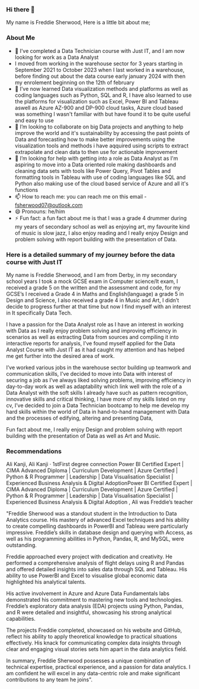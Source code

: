 ### Hi there 👋

<!--
**FreddieSherwood/FreddieSherwood** is a ✨ _special_ ✨ repository because its `README.md` (this file) appears on your GitHub profile.<
summary>### hello there 👋</summary>
<details>  -->
My name is Freddie Sherwood, Here is a little bit about me;
### About Me 
- 🔭 I’ve completed a Data Technician course with Just IT, and I am now looking for work as a Data Analyst
- I moved from working in the warehouse sector for 3 years starting in September 2021 to  October 2023 when I last worked in a warehouse, before finding out about the data course early january 2024 with then my enrolement beginning on the 12th of february
- 🌱 I’ve now learned Data visualization methods and platforms as well as coding languages such as Python, SQL and R, I have also learned to use the platforms for visualization such as Excel, Power BI and Tableau aswell as Azure AZ-900 and DP-900 cloud tasks, Azure cloud based was something I wasn't familiar with but have found it to be quite useful and easy to use
- 👯 I’m looking to collaborate on big Data projects and anything to help improve the world and it's sustainability by accessing the past points of Data and forecasting how to make better improvements using the visualization tools and methods i have aqquired using scripts to extract extrapolate and clean data to then use for actionable improvement
- 🤔 I’m looking for help with getting into a role as Data Analyst as I'm aspiring to move into a Data oriented role making dashboards and cleaning data sets with tools like Power Query, Pivot Tables and formatting tools in Tableau with use of coding languages like SQL and Python also making use of the cloud based service of Azure and all it's functions
- 📫 How to reach me: you can reach me on this email - fsherwood07@outlook.com
- 😄 Pronouns: he/him
- ⚡ Fun fact: a fun fact about me is that I was a grade 4 drummer during my years of secondary school as well as enjoying art, my favourite kind of music is slow jazz, I also enjoy reading and I really enjoy Design and problem solving with report building with the presentation of Data.

 ### Here is a detailed summary of my journey before the data course with Just IT

My name is Freddie Sherwood, and I am from Derby, in my secondary school years I took a mock GCSE exam in Computer science/It exam, I received a grade 5 on the written and the assessment and code, for my GCSE’s I received a Grade 4 in Maths and English(language) a grade 5 in Design and Science, I also received  a grade 4 in Music and Art, I  didn’t decide to progress further at that time but now I find myself with an interest in It specifically Data Tech. 

I have a passion for the Data Analyst role as I have an interest in working with Data as I really enjoy problem solving and improving efficiency in scenarios as well as extracting Data from sources and compiling it into interactive reports for analysis, I’ve found myself applied for the Data Analyst Course with Just IT as it had caught my attention and has helped me get further into the desired area of work. 

I’ve worked various jobs in the warehouse sector building up teamwork and communication skills, I’ve decided to move into Data with interest of securing a job as I’ve always liked solving problems, improving efficiency in day-to-day work as well as adaptability which link well with the role of a Data Analyst with the soft skills I already have such as pattern recognition, innovative skills and critical thinking, I have more of my skills listed on my cv, I’ve decided to join a Data Technician bootcamp to help me develop my hard skills within the world of Data in hand-to-hand management with Data and  the processes of edifying, altering and presenting Data,  

Fun fact about me, I really enjoy Design and problem solving with report building with the presentation of Data as well as Art and Music. 
### Recommendations

Ali Kanji, Ali Kanji
· 1stFirst degree connection
Power BI Certified Expert | CIMA Advanced Diploma | Curriculum Development | Azure Certified | Python & R Programmer | Leadership | Data Visualisation Specialist | Experienced Business Analysis & Digital AdoptionPower BI Certified Expert | CIMA Advanced Diploma | Curriculum Development | Azure Certified | Python & R Programmer | Leadership | Data Visualisation Specialist | Experienced Business Analysis & Digital Adoption
, Ali was Freddie’s teacher

"Freddie Sherwood was a standout student in the Introduction to Data Analytics course. His mastery of advanced Excel techniques and his ability to create compelling dashboards in PowerBI and Tableau were particularly impressive. Freddie’s skills in database design and querying with Access, as well as his programming abilities in Python, Pandas, R, and MySQL, were outstanding.

Freddie approached every project with dedication and creativity. He performed a comprehensive analysis of flight delays using R and Pandas and offered detailed insights into sales data through SQL and Tableau. His ability to use PowerBI and Excel to visualise global economic data highlighted his analytical talents.

His active involvement in Azure and Azure Data Fundamentals labs demonstrated his commitment to mastering new tools and technologies. Freddie’s exploratory data analysis (EDA) projects using Python, Pandas, and R were detailed and insightful, showcasing his strong analytical capabilities.

The projects Freddie completed, showcased on his website and GitHub, reflect his ability to apply theoretical knowledge to practical situations effectively. His knack for communicating complex data insights through clear and engaging visual stories sets him apart in the data analytics field.

In summary, Freddie Sherwood possesses a unique combination of technical expertise, practical experience, and a passion for data analytics. I am confident he will excel in any data-centric role and make significant contributions to any team he joins".










